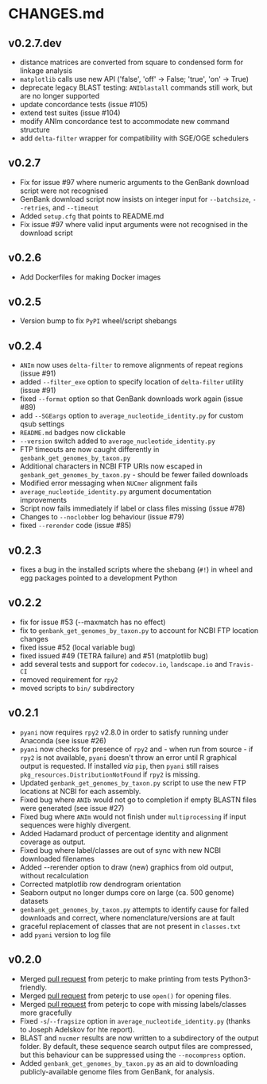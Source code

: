 # CHANGES.md

## v0.2.7.dev

* distance matrices are converted from square to condensed form for linkage analysis
* `matplotlib` calls use new API ('false', 'off' -> False; 'true', 'on' -> True)
* deprecate legacy BLAST testing: `ANIblastall` commands still work, but are no longer supported
* update concordance tests (issue #105)
* extend test suites (issue #104)
* modify ANIm concordance test to accommodate new command structure
* add `delta-filter` wrapper for compatibility with SGE/OGE schedulers

## v0.2.7

* Fix for issue #97 where numeric arguments to the GenBank download script were not recognised
* GenBank download script now insists on integer input for `--batchsize`, `--retries`, and `--timeout`
* Added `setup.cfg` that points to README.md
* Fix issue #97 where valid input arguments were not recognised in the download script

## v0.2.6

* Add Dockerfiles for making Docker images

## v0.2.5

* Version bump to fix `PyPI` wheel/script shebangs

## v0.2.4

* `ANIm` now uses `delta-filter` to remove alignments of repeat regions (issue #91)
* added `--filter_exe` option to specify location of `delta-filter` utility (issue #91)
* fixed `--format` option so that GenBank downloads work again (issue #89)
* add `--SGEargs` option to `average_nucleotide_identity.py` for custom qsub settings
* `README.md` badges now clickable
* `--version` switch added to `average_nucleotide_identity.py`
* FTP timeouts are now caught differently in `genbank_get_genomes_by_taxon.py`
* Additional characters in NCBI FTP URIs now escaped in `genbank_get_genomes_by_taxon.py` - should be fewer failed downloads
* Modified error messaging when `NUCmer` alignment fails
* `average_nucleotide_identity.py` argument documentation improvements
* Script now fails immediately if label or class files missing (issue #78)
* Changes to `--noclobber` log behaviour (issue #79)
* fixed `--rerender` code (issue #85)


## v0.2.3
* fixes a bug in the installed scripts where the shebang (`#!`) in wheel and egg packages pointed to a development Python

## v0.2.2

* fix for issue #53 (--maxmatch has no effect)
* fix to `genbank_get_genomes_by_taxon.py` to account for NCBI FTP location changes
* fixed issue #52 (local variable bug)
* fixed issued #49 (TETRA failure) and #51 (matplotlib bug)
* add several tests and support for `codecov.io`, `landscape.io` and `Travis-CI`
* removed requirement for `rpy2`
* moved scripts to `bin/` subdirectory


## v0.2.1

* `pyani` now requires `rpy2` v2.8.0 in order to satisfy running under Anaconda (see issue #26)
* `pyani` now checks for presence of `rpy2` and - when run from source - if `rpy2` is not available, `pyani` doesn't throw an error until R graphical output is requested. If installed *via* `pip`, then `pyani` still raises `pkg_resources.DistributionNotFound` if `rpy2` is missing.
* Updated `genbank_get_genomes_by_taxon.py` script to use the new FTP locations at NCBI for each assembly.
* Fixed bug where `ANIb` would not go to completion if empty BLASTN files were generated (see issue #27)
* Fixed bug where `ANIm` would not finish under `multiprocessing` if input sequences were highly divergent.
* Added Hadamard product of percentage identity and alignment coverage as output.
* Fixed bug where label/classes are out of sync with new NCBI downloaded filenames
* Added --rerender option to draw (new) graphics from old output, without recalculation
* Corrected matplotlib row dendrogram orientation
* Seaborn output no longer dumps core on large (ca. 500 genome) datasets
* `genbank_get_genomes_by_taxon.py` attempts to identify cause for failed downloads and correct, where nomenclature/versions are at fault
* graceful replacement of classes that are not present in `classes.txt`
* add `pyani` version to log file

## v0.2.0

* Merged [pull request](https://github.com/widdowquinn/pyani/pull/17) from peterjc to make printing from tests Python3-friendly.
* Merged [pull request](https://github.com/widdowquinn/pyani/pull/21) from peterjc to use `open()` for opening files.
* Merged [pull request](https://github.com/widdowquinn/pyani/pull/24) from peterjc to cope with missing labels/classes more gracefully
* Fixed `-s`/`--fragsize` option in `average_nucleotide_identity.py` (thanks to Joseph Adelskov for hte report).
* BLAST and `nucmer` results are now written to a subdirectory of the output folder. By default, these sequence search output files are compressed, but this behaviour can be suppressed using the `--nocompress` option.
* Added `genbank_get_genomes_by_taxon.py` as an aid to downloading publicly-available genome files from GenBank, for analysis.
